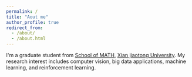 ```yaml
---
permalink: /
title: "Aout me"
author_profile: true
redirect_from: 
  - /about/
  - /about.html
---
```


I'm a graduate student from [School of MATH](https://math.xjtu.edu.cn/), [Xian jiaotong University](https://www.xjtu.edu.cn/). My research interest includes computer vision, big data applications, machine learning, and reinforcement learning.
